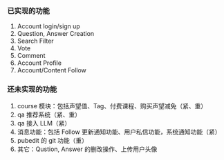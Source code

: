 ### 已实现的功能

1. Account login/sign up
2. Question, Answer Creation
3. Search Filter
4. Vote
5. Comment
6. Account Profile
7. Account/Content Follow

### 还未实现的功能

1. course 模块：包括声望值、Tag、付费课程、购买声望减免（紧、重）
3. qa 推荐系统（紧、重）
4. qa 接入 LLM（紧）
5. 消息功能：包括 Follow 更新通知功能、用户私信功能，系统通知功能（紧）
6. pubedit 的 git 功能（重）
7. 其它：Qustion, Answer 的删改操作、上传用户头像


